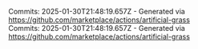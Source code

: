 Commits: 2025-01-30T21:48:19.657Z - Generated via https://github.com/marketplace/actions/artificial-grass
<br>
Commits: 2025-01-30T21:48:19.657Z - Generated via https://github.com/marketplace/actions/artificial-grass
<br>

